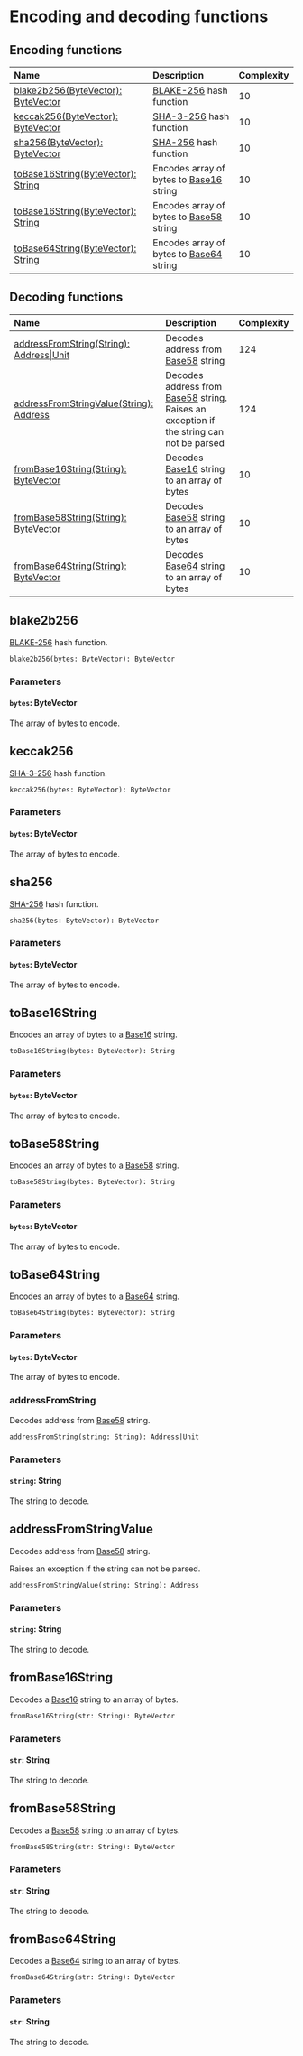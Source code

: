 # Encoding and decoding functions

## Encoding functions

| Name | Description | Complexity |
| :--- | :--- | :--- |
| <a href= "#blake2b256">blake2b256(ByteVector): ByteVector</a> | [BLAKE-256](https://en.wikipedia.org/wiki/BLAKE_%28hash_function%29) hash function | 10 |
| <a href= "#keccak256">keccak256(ByteVector): ByteVector</a> | [SHA-3-256](https://en.wikipedia.org/wiki/SHA-3) hash function | 10 |
| <a href= "#sha256">sha256(ByteVector): ByteVector</a> | [SHA-256](https://en.wikipedia.org/wiki/SHA-2) hash function | 10 |
| [toBase16String(ByteVector): String](#toBase16String)  | Encodes array of bytes to [Base16](https://en.wikipedia.org/wiki/Hexadecimal) string | 10 |
| [toBase16String(ByteVector): String](#toBase58String) | Encodes array of bytes to [Base58](https://en.wikipedia.org/wiki/Base58) string | 10 |
| [toBase64String(ByteVector): String](#toBase64String) | Encodes array of bytes to [Base64](https://en.wikipedia.org/wiki/Base64) string | 10 |


## Decoding functions

| Name | Description | Complexity |
| :--- | :--- | :--- |
| <a href= "#addressFromString">addressFromString(String): Address&#124;Unit</a> | Decodes address from [Base58](https://en.wikipedia.org/wiki/Base58) string | 124 |
| <a href= "#addressFromStringValue">addressFromStringValue(String): Address</a> | Decodes address from [Base58](https://en.wikipedia.org/wiki/Base58) string.<br>Raises an exception if the string can not be parsed | 124 |
| <a href= "#fromBase16String">fromBase16String(String): ByteVector</a> | Decodes [Base16](https://en.wikipedia.org/wiki/Hexadecimal) string to an array of bytes | 10 |
| <a href= "#fromBase58String">fromBase58String(String): ByteVector</a> | Decodes [Base58](https://en.wikipedia.org/wiki/Base58) string to an array of bytes | 10 |
| <a href= "#fromBase64String">fromBase64String(String): ByteVector</a>| Decodes [Base64](https://en.wikipedia.org/wiki/Base64) string to an array of bytes | 10 |

## blake2b256

[BLAKE-256](https://en.wikipedia.org/wiki/BLAKE_%28hash_function%29) hash function.

```
blake2b256(bytes: ByteVector): ByteVector
```

### Parameters

#### `bytes`: ByteVector

The array of bytes to encode.

## keccak256

[SHA-3-256](https://en.wikipedia.org/wiki/SHA-3) hash function.

```
keccak256(bytes: ByteVector): ByteVector
```

### Parameters

#### `bytes`: ByteVector

The array of bytes to encode.

## sha256

[SHA-256](https://en.wikipedia.org/wiki/SHA-2) hash function.

```
sha256(bytes: ByteVector): ByteVector
```

### Parameters

#### `bytes`: ByteVector

The array of bytes to encode.

## toBase16String

Encodes an array of bytes to a [Base16](https://en.wikipedia.org/wiki/Hexadecimal) string.

```
toBase16String(bytes: ByteVector): String
```

### Parameters

#### `bytes`: ByteVector

The array of bytes to encode.

## toBase58String

Encodes an array of bytes to a [Base58](https://en.wikipedia.org/wiki/Base58) string.

```
toBase58String(bytes: ByteVector): String
```

### Parameters

#### `bytes`: ByteVector

The array of bytes to encode.

## toBase64String

Encodes an array of bytes to a [Base64](https://en.wikipedia.org/wiki/Base64) string.

```
toBase64String(bytes: ByteVector): String
```

### Parameters

#### `bytes`: ByteVector

The array of bytes to encode.

### addressFromString

Decodes address from [Base58](https://en.wikipedia.org/wiki/Base58) string.

```
addressFromString(string: String): Address|Unit
```

### Parameters

#### `string`: String

The string to decode.

## addressFromStringValue

Decodes address from [Base58](https://en.wikipedia.org/wiki/Base58) string.

Raises an exception if the string can not be parsed.

```
addressFromStringValue(string: String): Address
```

### Parameters

#### `string`: String

The string to decode.

## fromBase16String

Decodes a [Base16](https://en.wikipedia.org/wiki/Hexadecimal) string to an array of bytes.

```
fromBase16String(str: String): ByteVector
```

### Parameters

#### `str`: String

The string to decode.

## fromBase58String

Decodes a [Base58](https://en.wikipedia.org/wiki/Base58) string to an array of bytes.

```
fromBase58String(str: String): ByteVector
```

### Parameters

#### `str`: String

The string to decode.

## fromBase64String

Decodes a [Base64](https://en.wikipedia.org/wiki/Base64) string to an array of bytes.

```
fromBase64String(str: String): ByteVector
```

### Parameters

#### `str`: String

The string to decode.
